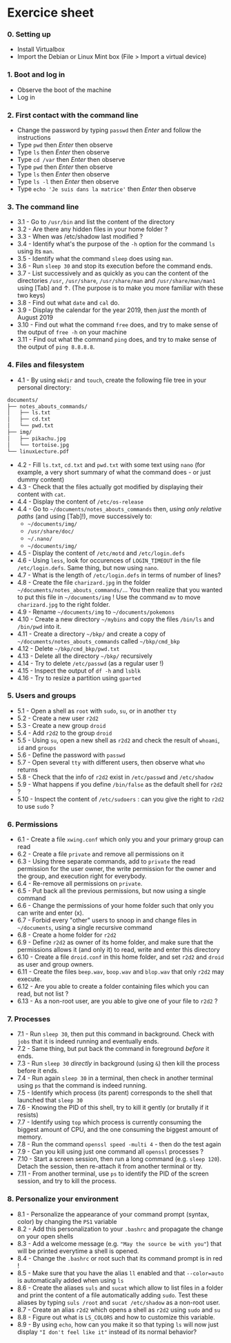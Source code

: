 # Exercice sheet

### 0. Setting up

- Install Virtualbox
- Import the Debian or Linux Mint box (File > Import a virtual device)

### 1. Boot and log in

- Observe the boot of the machine
- Log in

### 2. First contact with the command line

- Change the password by typing `passwd` then *Enter* and follow the instructions
- Type `pwd` then *Enter* then observe
- Type `ls` then *Enter* then observe
- Type `cd /var` then *Enter* then observe
- Type `pwd` then *Enter* then observe
- Type `ls` then *Enter* then observe
- Type `ls -l` then *Enter* then observe
- Type `echo 'Je suis dans la matrice'` then *Enter* then observe

 
### 3. The command line

- 3.1 - Go to `/usr/bin` and list the content of the directory
- 3.2 - Are there any hidden files in your home folder ?
- 3.3 - When was /etc/shadow last modified ?
- 3.4 - Identify what's the purpose of the `-h` option for the command `ls` using its `man`.
- 3.5 - Identify what the command `sleep` does using `man`.
- 3.6 - Run `sleep 30` and stop its execution before the command ends.
- 3.7 - List successively and as quickly as you can the content of the directories `/usr`, `/usr/share`, `/usr/share/man` and `/usr/share/man/man1` using [Tab] and ↑. (The purpose is to make you more familiar with these two keys)
- 3.8 - Find out what `date` and `cal` do.
- 3.9 - Display the calendar for the year 2019, then *just* the month of August 2019
- 3.10 - Find out what the command `free` does, and try to make sense of the output of `free -h` on your machine
- 3.11 - Find out what the command `ping` does, and try to make sense of the output of `ping 8.8.8.8`.

### 4. Files and filesystem

- 4.1 - By using `mkdir` and `touch`, create the following file tree in your personal directory:

```bash
documents/
├── notes_abouts_commands/
│   ├── ls.txt
│   ├── cd.txt
│   └── pwd.txt
├── img/
│   ├── pikachu.jpg
│   └── tortoise.jpg
└── linuxLecture.pdf
```

- 4.2 - Fill `ls.txt`, `cd.txt` and `pwd.txt` with some text using `nano` (for example, a very short summary of what the command does - or just dummy content)
- 4.3 - Check that the files actually got modified by displaying their content with `cat`.
- 4.4 - Display the content of `/etc/os-release`
- 4.4 - Go to `~/documents/notes_abouts_commands` then, *using only relative paths* (and using [Tab]!), move successively to:
    - `~/documents/img/`
    - `/usr/share/doc/`
    - `~/.nano/`
    - `~/documents/img/`
- 4.5 - Display the content of `/etc/motd` and `/etc/login.defs`
- 4.6 - Using `less`, look for occurences of `LOGIN_TIMEOUT` in the file `/etc/login.defs`. Same thing, but now using `nano`.
- 4.7 - What is the length of `/etc/login.defs` in terms of number of lines?
- 4.8 - Create the file `charizard.jpg` in the folder `~/documents/notes_abouts_commands/`... You then realize that you wanted to put this file in `~/documents/img` ! Use the command `mv` to move `charizard.jpg` to the right folder.
- 4.9 - Rename `~/documents/img` to `~/documents/pokemons`
- 4.10 - Create a new directory `~/mybins` and copy the files `/bin/ls` and `/bin/pwd` into it.
- 4.11 - Create a directory `~/bkp/` and create a copy of `~/documents/notes_abouts_commands` called `~/bkp/cmd_bkp`
- 4.12 - Delete `~/bkp/cmd_bkp/pwd.txt`
- 4.13 - Delete all the directory `~/bkp/` recursively
- 4.14 - Try to delete `/etc/passwd` (as a regular user !)
- 4.15 - Inspect the output of `df -h` and `lsblk`
- 4.16 - Try to resize a partition using `gparted`

### 5. Users and groups

- 5.1 - Open a shell as `root` with `sudo`, `su`, or in another `tty`
- 5.2 - Create a new user `r2d2`
- 5.3 - Create a new group `droid`
- 5.4 - Add `r2d2` to the group `droid`
- 5.5 - Using `su`, open a new shell as `r2d2` and check the result of `whoami`, `id` and `groups`
- 5.6 - Define the password with `passwd`
- 5.7 - Open several `tty` with different users, then observe what `who` returns
- 5.8 - Check that the info of `r2d2` exist in `/etc/passwd` and `/etc/shadow`
- 5.9 - What happens if you define `/bin/false` as the default shell for `r2d2` ?
- 5.10 - Inspect the content of `/etc/sudoers` : can you give the right to `r2d2` to use `sudo` ?

### 6. Permissions

- 6.1 - Create a file `xwing.conf` which only you and your primary group can read
- 6.2 - Create a file `private` and remove all permissions on it
- 6.3 - Using three separate commands, add to `private` the read permission for the user owner, the write permission for the owner and the group, and execution right for everybody.
- 6.4 - Re-remove all permissions on `private`.
- 6.5 - Put back all the previous permissions, but now using a single command
- 6.6 - Change the permissions of your home folder such that only you can write and enter (x).
- 6.7 - Forbid every "other" users to snoop in and change files in `~/documents`, using a single recursive command
- 6.8 - Create a home folder for `r2d2`
- 6.9 - Define `r2d2` as owner of its home folder, and make sure that the permissions allows it (and only it) to read, write and enter this directory
- 6.10 - Create a file `droid.conf` in this home folder, and set `r2d2` and `droid` as user and group owners.
- 6.11 - Create the files `beep.wav`, `boop.wav` and `blop.wav` that only `r2d2` may execute.
- 6.12 - Are you able to create a folder containing files which you can read, but not list ?
- 6.13 - As a non-root user, are you able to give one of your file to `r2d2` ?

### 7. Processes

- 7.1 - Run `sleep 30`, then put this command in background. Check with `jobs` that it is indeed running and eventually ends.
- 7.2 - Same thing, but put back the command in foreground *before* it ends.
- 7.3 - Run `sleep 30` *directly* in background (using `&`) then kill the process before it ends.
- 7.4 - Run again `sleep 30` in a terminal, then check in another terminal using `ps` that the command is indeed running.
- 7.5 - Identify which process (its parent) corresponds to the shell that launched that `sleep 30`
- 7.6 - Knowing the PID of this shell, try to kill it gently (or brutally if it resists)
- 7.7 - Identify using `top` which process is currently consuming the biggest amount of CPU, and the one consuming the biggest amount of memory.
- 7.8 - Run the command `openssl speed -multi 4` - then do the test again
- 7.9 - Can you kill using just one command all `openssl` processes ?
- 7.10 - Start a screen session, then run a long command (e.g. `sleep 120`). Detach the session, then re-attach it from another terminal or tty.
- 7.11 - From another terminal, use `ps` to identify the PID of the screen session, and try to kill the process.

### 8. Personalize your environment

- 8.1 - Personalize the appearance of your command prompt (syntax, color) by changing the `PS1` variable
- 8.2 - Add this personalization to your `.bashrc` and propagate the change on your open shells
- 8.3 - Add a welcome message (e.g. `"May the source be with you"`) that will be printed everytime a shell is opened.
- 8.4 - Change the `.bashrc` or root such that its command prompt is in red !
- 8.5 - Make sure that you have the alias `ll` enabled and that `--color=auto` is automatically added when using `ls`
- 8.6 - Create the aliases `suls` and `sucat` which allow to list files in a folder and print the content of a file automatically adding `sudo`. Test these aliases by typing `suls /root` and `sucat /etc/shadow` as a non-root user.
- 8.7 - Create an alias `r2d2` which opens a shell as `r2d2` using `sudo` and `su`
- 8.8 - Figure out what is `LS_COLORS` and how to customize this variable.
- 8.9 - By using `echo`, how can you make it so that typing `ls` will now just display `"I don't feel like it"` instead of its normal behavior?
